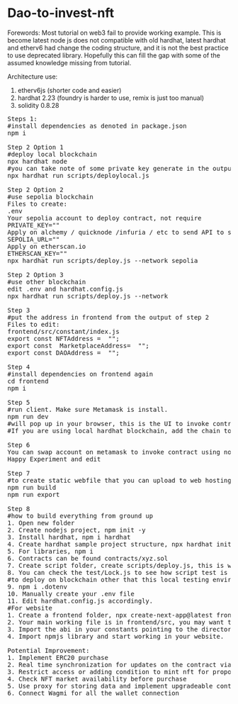 # Dao-to-invest-nft

Forewords:
Most tutorial on web3 fail to provide working example. This is become latest node js does not compatible with old hardhat, latest hardhat and etherv6 had change the coding structure, and it is not the best practice to use deprecated library. Hopefully this can fill the gap with some of the assumed knowledge missing from tutorial.

Architecture use:
1. etherv6js (shorter code and easier)
2. hardhat 2.23 (foundry is harder to use, remix is just too manual)
3. solidity 0.8.28
<pre>
Steps 1:
#install dependencies as denoted in package.json
npm i

Step 2 Option 1
#deploy local blockchain
npx hardhat node
#you can take note of some private key generate in the output
npx hardhat run scripts/deploylocal.js

Step 2 Option 2
#use sepolia blockchain
Files to create:
.env
Your sepolia account to deploy contract, not require 
PRIVATE_KEY=""
Apply on alchemy / quicknode /infuria / etc to send API to sepolia network , must have at least 0.02eth
SEPOLIA_URL="" 
Apply on etherscan.io
ETHERSCAN_KEY=""
npx hardhat run scripts/deploy.js --network sepolia

Step 2 Option 3
#use other blockchain
edit .env and hardhat.config.js
npx hardhat run scripts/deploy.js --network <define in hardhatconfig>

Step 3
#put the address in frontend from the output of step 2
Files to edit:
frontend/src/constant/index.js
export const NFTAddress =  "";
export const  MarketplaceAddress=  "";
export const DAOAddress =  "";

Step 4
#install dependencies on frontend again 
cd frontend
npm i

Step 5
#run client. Make sure Metamask is install.
npm run dev 
#will pop up in your browser, this is the UI to invoke contract function from your PC. 
#If you are using local hardhat blockchain, add the chain to your metamask, add the account using private key collected in step 2 option 1

Step 6
You can swap account on metamask to invoke contract using non owner address without refreshing the page.
Happy Experiment and edit

Step 7
#to create static webfile that you can upload to web hosting server 
npm run build
npm run export

Step 8
#how to build everything from ground up
1. Open new folder
2. Create nodejs project, npm init -y
3. Install hardhat, npm i hardhat
4. Create hardhat sample project structure, npx hardhat init
5. For libraries, npm i  <package u found npmjs.org>
6. Contracts can be found contracts/xyz.sol
7. Create script folder, create scripts/deploy.js, this is where u deploy your contract automatically, this is better than manually click on remix.org UI for every contract changes.
8. You can check the test/Lock.js to see how script test is done for smartcontract, npx hardhat test to run each script in that folder
#to deploy on blockchain other that this local testing environment
9. npm i .dotenv
10. Manually create your .env file
11. Edit hardhat.config.js accordingly.
#For website
1. Create a frontend folder, npx create-next-app@latest frontend, this create next.js sample project.
2. Your main working file is in frontend/src, you may want to store some constant like contract address there, Your ABI is from artifacts/contracts/yourcontract.sol/yourcontract.json
3. Import the abi in your constants pointing to the directory containing your abi, refer to my frontend/src/constant/index.js, this is not the only method, there will always be a better way.
4. Import npmjs library and start working in your website.

Potential Improvement:
1. Implement ERC20 purchase
2. Real time synchronization for updates on the contract via events emit
3. Restrict access or adding condition to mint nft for proposal creation and voting rights.
4. Check NFT market availability before purchase
5. Use proxy for storing data and implement upgradeable contract.
6. Connect Wagmi for all the wallet connection
</pre>

